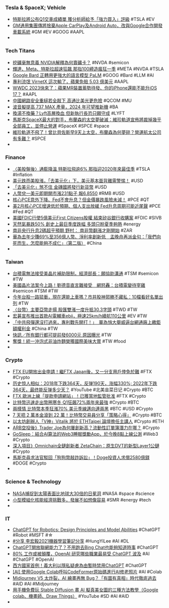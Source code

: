 ### Tesla & SpaceX; Vehicle
- [特斯拉將公布Q1交車成績單 獲分析師給予「強力買入」評級](https://news.cnyes.com/news/id/5134876) #TSLA #EV
- [GM通用集團傳將捨棄Apple CarPlay及Android Auto，改與Google合作開發車載系統](https://news.u-car.com.tw/news/article/74439) #GM #EV #GOOG #AAPL
-
### Tech Titans
- [挖礦毫無意義 NVIDIA解釋為何賣礦卡？](https://news.xfastest.com/nvidia/126185/nvidia-mining/) #NVDA #semicon
- [輝達、Meta、特斯拉超速狂飆 那指100締造瘋狂一季](https://m.cnyes.com/news/id/5134875) #META #NVDA #TSLA
- [Google Bard 正轉用更強大的語言模型 PaLM](https://chinese.engadget.com/google-bard-is-switching-to-a-more-capable-language-model-ceo-confirms-100022547.html) #GOOG #Bard #LLM #AI
- [專利流氓 VirnetX 這次輸了，蘋果免賠 5.03 億美元](https://finance.technews.tw/2023/03/31/virnetx-apple/) #AAPL
- [WWDC 2023快來了：蘋果MR裝置蓄勢待發、你的iPhone還能不能升iOS 17？](https://www.techbang.com/posts/105119-apple-wwdc-conference-is-set-ios-17-is-coming-and-see-if-your) #AAPL
- [中國網路安全重槌若全敲下 高通比美光更危險](https://news.cnyes.com/news/id/5134871) #QCOM #MU
- [波音擬提高 737 MAX 產量，2024 年可望推新機](https://technews.tw/2023/03/31/boeing-will-increase-737-max-production-rates-very-soon/) #BA
- [換湯不換藥？Lyft高層換血 但新執行長恐只願守成](https://m.cnyes.com/news/id/5134885) #LYFT
- [馬斯克SpaceX最大的對手，布蘭森的太空夢破滅：維珍軌道宣佈將裁掉幾乎全部員工，並停止營運](https://www.techbang.com/posts/105131-richard-bransons-space-dreams-shattered-virgin-orbit) #SpaceX #SPCE #space
- [維珍軌道不飛了！曾比貝佐斯早9天上太空，布蘭森為何夢碎？營運航太公司有多難？](https://www.bnext.com.tw/article/74636/virgin-orbit-extends-unpaid-20230329) #SPCE
-
### Finance
- [〈美股盤後〉通膨降溫 特斯拉飛逾6% 那指迎2020年來最佳季](https://m.cnyes.com/news/id/5134870) #TSLA #Inflation
- [美元跌而美股漲，「去美元化」下，美元基本面背離需警惕！](https://www.dailyfxasia.com/cn/cmarkets/20230331-23563.html) #USD
- [「去美元化」煞不住 金磚國將發行新貨幣](https://ctee.com.tw/news/global/836814.html) #USD
- [人幣兌一美元即期開市漲231點子,報6.8550](https://m.cnyes.com/news/id/5133703) #RMB #USD
- [核心PCE意外下降、Fed不會升息？但金價暴跌風險未減！](https://www.dailyfxasia.com/cn/cmarkets/20230331-23574.html) #PCE #QT
- [美2月核心PCE增速低於預期、個人支出放緩 Fed升息周期可能近尾聲](https://news.cnyes.com/news/id/5134613) #PCE #Fed #QT
- [美國FDIC行使5億美元First Citizens股權 結束矽谷銀行收購案](https://news.cnyes.com/news/id/5134709) #FDIC #SIVB
- [天然氣暴跌50% 創史上最巨季度跌幅 多頭只盼夏季夠熱](https://news.cnyes.com/news/id/5134886) #energy
- [南非央行升息2碼超乎預期 野村： 南非幣翻漲才剛開始](https://news.cnyes.com/news/id/5134881) #ZAR
- [華為去年少賺69%至356億人幣、淨利率創新低　孟晚舟再派金句：「我們向死而生，怎麼能夠不成仁」（第二版）](https://inews.hket.com/article/3496739/【華為業績】華為去年少賺69-至356億人幣、淨利率創新低%E3%80%80孟晚舟再派金句：「我們向死而生，怎麼能夠不成仁」（第二版）) #China
-
### Taiwan
- [台積電無法接受美晶片補助限制，經濟部長：願協助溝通](https://technews.tw/2023/03/31/tsmc-chip-subsidy-usa-moea/) #TSM #semicon #TW
- [美國晶片法案今上路！劉德音直言難接受　網怒轟：台積電變待宰雞](https://tw.nextapple.com/finance/20230331/2091CC398DCC8869A1EA7687CE4326A4) #semicon #TSM #TW
- [今年台股一路猛衝，現在還能上車嗎？市井股神郭勝不藏私：10檔看好名單出列](https://m.cnyes.com/news/id/5134243) #TW
- [〈台幣〉主要亞幣走揚 股匯雙漲一度升抵30.3字頭](https://news.cnyes.com/news/id/5133796) #TWD #TW
- [宏碁宣布推出首款AI電輔車ebii，極速25km/h續航110公里](https://www.techbang.com/posts/104799-acer-ebii-with-a-top-speed-of-25km-h-and-a-range-of-110km-h) #EV #TW
- [「中共飛彈還沒打過來，專利戰先開打！」　華為悄大舉威逼台網通廠上繳鉅額權利金](https://www.upmedia.mg/news_info.php?Type=1&SerialNo=169448) #China #TW
- [快訊／所有銀行都可提前發6000元 原因曝光](https://news.ebc.net.tw/news/living/361102) #TW
- [奪獎！統一沖泡式非油炸麵榮獲國際美味大賞](https://today.line.me/tw/v2/article/3NqnyWM) #TW #food
-
### Crypto
- [FTX EU開放出金申請！繼FTX Japan後，又一分支用戶倖免於難](https://abmedia.io/ftx-eu-opened-withdrwal-request) #FTX #Crypto
- [历史惊人相似：2018年下跌364天，反弹190天，涨幅330%;  2022年下跌364天，最终能反弹多少天？](https://www.youtube.com/watch?v=2n1wWu9DDA8) #YouTube #北美韭菜日记 #Crypto #BTC
- [FTX 歐洲上線「提款申請網站」！已獲當地監管批准](https://www.blocktempo.com/ftx-eu-launches-withdrawal-website-to-pay-back-european-users/) #FTX #Crypto
- [比特幣迅速走出幣圈寒冬 Q1狂飆72%兩年來最強](https://news.cnyes.com/news/id/5134880) #Crypto #BTC
- [兩樣情 比特幣本季狂漲70% 美元季線邁向連兩黑](https://www.worldjournal.com/wj/story/121477/7071290) #BTC #USD #Crypto
- [7 天把 2 萬本金滾到 22 萬！比特幣交易員分享「策略心得」](https://blockcast.it/2023/03/31/how-to-turn-20k-to-220k-in-7-days-trading-btc/) #Crypto #BTC
- [以太坊創辦人「V神」Vitalik 將於 ETHTaipei 論壇擔任主講人](https://www.blocktempo.com/vitalik-buterin-to-be-keynote-speaker-at-ethtaipei/) #Crypto #ETH
- [ARB空投後》Trader Joe為何屢創新高？流動性訂單簿潛力在哪？](https://www.blocktempo.com/why-can-trader-joe-stand-out-after-arb-airdrop/) #Crypto
- [GoSleep：結合AI算法的Web3睡眠獎勵App，於今晚8點上線公測](https://www.blocktempo.com/gosleep-public-beta-is-launching-on-march-31st-8pm/) #Web3 #Crypto
- [深入項目》Omnichain全鏈創新者 ZetaChain：原生DVT的新型Layer1公鏈](https://www.blocktempo.com/what-is-zetachain-of-omnichain-layer1-blockchain/) #Crypto
- [馬斯克尋求法官駁回「狗狗幣敲詐訴訟」！Doge投資人求償2580億鎂](https://www.blocktempo.com/elon-musk-asked-a-u-s-judge-to-throw-out-258-billion-lawsuit/) #DOGE #Crypto
-
### Science & Technology
- [NASA捕捉到太陽表面比地球大30倍的日冕洞](https://www.epochtimes.com/b5/23/3/30/n13962034.htm) #NASA #space #science
- [小型模組化核能經濟挑戰多，發展不如想像容易](https://technews.tw/2023/03/29/smr-challenge/) #SMR #energy #tech
-
### IT
- [ChatGPT for Robotics: Design Principles and Model Abilities](https://www.microsoft.com/en-us/research/group/autonomous-systems-group-robotics/articles/chatgpt-for-robotics/) #ChatGPT #Robot #MSFT #☆
- [#分享 李宏毅2021機器學習筆記分享](https://www.dcard.tw/f/graduate_school/p/241639442) #HungYiLee #AI #DL
- [ChatGPT開放聯網能力了？不用跑去Bing Chat也能夠知道時事](https://www.techbang.com/posts/105123-chatgpt-officially-opens-internet-access) #ChatGPT
- [80% 工作或被顛覆，OpenAI 研究哪些職業最易受 ChatGPT 波及](https://technews.tw/2023/04/01/an-early-look-at-the-labor-market-impact-potential-of-large-language-models/) #AI #ChatGPT #OpenAI
- [西方國家首例！義大利以隱私疑慮為由暫時禁用ChatGPT](https://m.cnyes.com/news/id/5134883) #ChatGPT
- [[AI] 使用Google Colab呼叫CodeFormer原始碼進行AI修老照片](https://dotblogs.com.tw/abbee/2023/03/04/145245) #AI #Colab
- [Midjourney V5 太炸裂，AI 繪畫再無 Bug？「有圖有真相」時代徹底過去](https://technews.tw/2023/04/01/midjourney-v5-generates-pictures-too-real-causing-doubts/) #AID #AI #Midjourney
- [用手機免費玩 Stable Diffusion 畫 AI 擬真美女圖的三種方法教學（Google colab、機畫師、Draw Things）](https://www.youtube.com/watch?v=j7mOdyIrfh4) #YouTube #SD #AI #AID
-